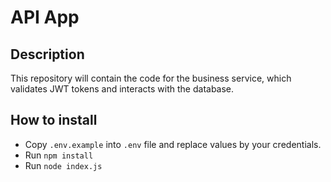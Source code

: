 # API App

## Description

This repository will contain the code for the business service, which validates JWT tokens and interacts with the database.

## How to install

- Copy `.env.example` into `.env` file and replace values by your credentials.
- Run `npm install`
- Run `node index.js`